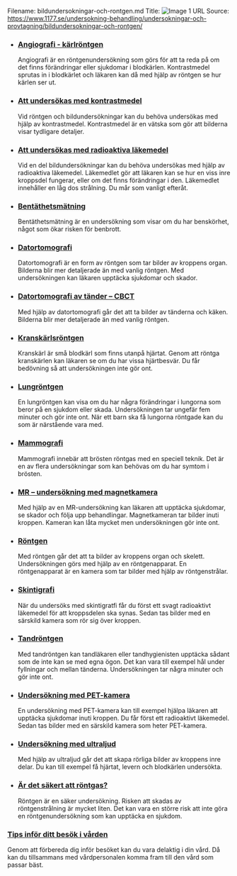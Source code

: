 Filename: bildundersokningar-och-rontgen.md
Title: ![Image 1](https://www.1177.se/globalassets/1177/nationell/media/fotografier/behandlingar-och-hjalpmedel/undersokningar-och-provtagningar/rontgen_50.jpg?saved=2021-05-27+02:32)
URL Source: https://www.1177.se/undersokning-behandling/undersokningar-och-provtagning/bildundersokningar-och-rontgen/

*   ### [Angiografi - kärlröntgen](https://www.1177.se/undersokning-behandling/undersokningar-och-provtagning/bildundersokningar-och-rontgen/angiografi/)
    
    Angiografi är en röntgenundersökning som görs för att ta reda på om det finns förändringar eller sjukdomar i blodkärlen. Kontrastmedel sprutas in i blodkärlet och läkaren kan då med hjälp av röntgen se hur kärlen ser ut.
    
*   ### [Att undersökas med kontrastmedel](https://www.1177.se/undersokning-behandling/undersokningar-och-provtagning/bildundersokningar-och-rontgen/att-undersokas-med-kontrastmedel/)
    
    Vid röntgen och bildundersökningar kan du behöva undersökas med hjälp av kontrastmedel. Kontrastmedel är en vätska som gör att bilderna visar tydligare detaljer.
    
*   ### [Att undersökas med radioaktiva läkemedel](https://www.1177.se/undersokning-behandling/undersokningar-och-provtagning/bildundersokningar-och-rontgen/att-undersokas-med-radioaktiva-lakemedel/)
    
    Vid en del bildundersökningar kan du behöva undersökas med hjälp av radioaktiva läkemedel. Läkemedlet gör att läkaren kan se hur en viss inre kroppsdel fungerar, eller om det finns förändringar i den. Läkemedlet innehåller en låg dos strålning. Du mår som vanligt efteråt.
    
*   ### [Bentäthetsmätning](https://www.1177.se/undersokning-behandling/undersokningar-och-provtagning/bildundersokningar-och-rontgen/bentathetsmatning/)
    
    Bentäthetsmätning är en undersökning som visar om du har benskörhet, något som ökar risken för benbrott.
    
*   ### [Datortomografi](https://www.1177.se/undersokning-behandling/undersokningar-och-provtagning/bildundersokningar-och-rontgen/datortomografi/)
    
    Datortomografi är en form av röntgen som tar bilder av kroppens organ. Bilderna blir mer detaljerade än med vanlig röntgen. Med undersökningen kan läkaren upptäcka sjukdomar och skador.
    
*   ### [Datortomografi av tänder – CBCT](https://www.1177.se/undersokning-behandling/undersokningar-och-provtagning/bildundersokningar-och-rontgen/datortomografi-av-tander--cbct/)
    
    Med hjälp av datortomografi går det att ta bilder av tänderna och käken. Bilderna blir mer detaljerade än med vanlig röntgen.
    

*   ### [Kranskärlsröntgen](https://www.1177.se/undersokning-behandling/undersokningar-och-provtagning/bildundersokningar-och-rontgen/kranskarlsrontgen/)
    
    Kranskärl är små blodkärl som finns utanpå hjärtat. Genom att röntga kranskärlen kan läkaren se om du har vissa hjärtbesvär. Du får bedövning så att undersökningen inte gör ont.
    
*   ### [Lungröntgen](https://www.1177.se/undersokning-behandling/undersokningar-och-provtagning/bildundersokningar-och-rontgen/lungrontgen/)
    
    En lungröntgen kan visa om du har några förändringar i lungorna som beror på en sjukdom eller skada. Undersökningen tar ungefär fem minuter och gör inte ont. När ett barn ska få lungorna röntgade kan du som är närstående vara med.
    
*   ### [Mammografi](https://www.1177.se/undersokning-behandling/undersokningar-och-provtagning/bildundersokningar-och-rontgen/mammografi/)
    
    Mammografi innebär att brösten röntgas med en speciell teknik. Det är en av flera undersökningar som kan behövas om du har symtom i brösten.
    
*   ### [MR – undersökning med magnetkamera](https://www.1177.se/undersokning-behandling/undersokningar-och-provtagning/bildundersokningar-och-rontgen/MR-undersokning-med-magnetkamera/)
    
    Med hjälp av en MR-undersökning kan läkaren att upptäcka sjukdomar, se skador och följa upp behandlingar. Magnetkameran tar bilder inuti kroppen. Kameran kan låta mycket men undersökningen gör inte ont.
    
*   ### [Röntgen](https://www.1177.se/undersokning-behandling/undersokningar-och-provtagning/bildundersokningar-och-rontgen/rontgen/)
    
    Med röntgen går det att ta bilder av kroppens organ och skelett. Undersökningen görs med hjälp av en röntgenapparat. En röntgenapparat är en kamera som tar bilder med hjälp av röntgenstrålar.
    

*   ### [Skintigrafi](https://www.1177.se/undersokning-behandling/undersokningar-och-provtagning/bildundersokningar-och-rontgen/skintigrafi/)
    
    När du undersöks med skintigratfi får du först ett svagt radioaktivt läkemedel för att kroppsdelen ska synas. Sedan tas bilder med en särskild kamera som rör sig över kroppen.
    
*   ### [Tandröntgen](https://www.1177.se/undersokning-behandling/undersokningar-och-provtagning/bildundersokningar-och-rontgen/tandrontgen/)
    
    Med tandröntgen kan tandläkaren eller tandhygienisten upptäcka sådant som de inte kan se med egna ögon. Det kan vara till exempel hål under fyllningar och mellan tänderna. Undersökningen tar några minuter och gör inte ont.
    
*   ### [Undersökning med PET-kamera](https://www.1177.se/undersokning-behandling/undersokningar-och-provtagning/bildundersokningar-och-rontgen/undersokning-med-pet-kamera/)
    
    En undersökning med PET-kamera kan till exempel hjälpa läkaren att upptäcka sjukdomar inuti kroppen. Du får först ett radioaktivt läkemedel. Sedan tas bilder med en särskild kamera som heter PET-kamera.
    
*   ### [Undersökning med ultraljud](https://www.1177.se/undersokning-behandling/undersokningar-och-provtagning/bildundersokningar-och-rontgen/undersokning-med-ultraljud/)
    
    Med hjälp av ultraljud går det att skapa rörliga bilder av kroppens inre delar. Du kan till exempel få hjärtat, levern och blodkärlen undersökta.
    
*   ### [Är det säkert att röntgas?](https://www.1177.se/undersokning-behandling/undersokningar-och-provtagning/bildundersokningar-och-rontgen/ar-det-sakert-att-rontgas/)
    
    Röntgen är en säker undersökning. Risken att skadas av röntgenstrålning är mycket liten. Det kan vara en större risk att inte göra en röntgenundersökning som kan upptäcka en sjukdom.
    

### [Tips inför ditt besök i vården](https://www.1177.se/sa-fungerar-varden/var-med-och-bestam-om-din-vard/tips-infor-ditt-besok-i-varden/)

Genom att förbereda dig inför besöket kan du vara delaktig i din vård. Då kan du tillsammans med vårdpersonalen komma fram till den vård som passar bäst.